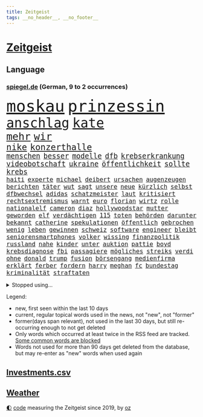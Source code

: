 ```yaml
---
title: Zeitgeist
tags: __no_header__, __no_footer__
---
```


# [Zeitgeist](https://oliz.io/zeitgeist/)

## Language

<h3><a href="https://www.spiegel.de" target="_blank">spiegel.de</a> (German, 9 to 2 occurrences)</h3>
<p style="font-family:monospace">
<span style="font-size:32pt"><a href="news_links.html#moskau" class="current">moskau</a></span>
<span style="font-size:32pt"><a href="news_links.html#prinzessin" class="current">prinzessin</a></span>
<br>
<span style="font-size:26pt"><a href="news_links.html#anschlag" class="current">anschlag</a></span>
<span style="font-size:26pt"><a href="news_links.html#kate" class="current">kate</a></span>
<br>
<span style="font-size:20pt"><a href="news_links.html#mehr" class="current">mehr</a></span>
<span style="font-size:20pt"><a href="news_links.html#wir" class="current">wir</a></span>
<br>
<span style="font-size:17pt"><a href="news_links.html#nike" class="new">nike</a></span>
<span style="font-size:17pt"><a href="news_links.html#konzerthalle" class="new">konzerthalle</a></span>
<br>
<span style="font-size:14pt"><a href="news_links.html#menschen" class="current">menschen</a></span>
<span style="font-size:14pt"><a href="news_links.html#besser" class="current">besser</a></span>
<span style="font-size:14pt"><a href="news_links.html#modelle" class="current">modelle</a></span>
<span style="font-size:14pt"><a href="news_links.html#dfb" class="current">dfb</a></span>
<span style="font-size:14pt"><a href="news_links.html#krebserkrankung" class="current">krebserkrankung</a></span>
<span style="font-size:14pt"><a href="news_links.html#videobotschaft" class="current">videobotschaft</a></span>
<span style="font-size:14pt"><a href="news_links.html#ukraine" class="current">ukraine</a></span>
<span style="font-size:14pt"><a href="news_links.html#öffentlichkeit" class="current">öffentlichkeit</a></span>
<span style="font-size:14pt"><a href="news_links.html#sollte" class="current">sollte</a></span>
<span style="font-size:14pt"><a href="news_links.html#krebs" class="current">krebs</a></span>
<br>
<span style="font-size:12pt"><a href="news_links.html#haiti" class="current">haiti</a></span>
<span style="font-size:12pt"><a href="news_links.html#experte" class="current">experte</a></span>
<span style="font-size:12pt"><a href="news_links.html#michael" class="current">michael</a></span>
<span style="font-size:12pt"><a href="news_links.html#deibert" class="new">deibert</a></span>
<span style="font-size:12pt"><a href="news_links.html#ursachen" class="new">ursachen</a></span>
<span style="font-size:12pt"><a href="news_links.html#augenzeugen" class="current">augenzeugen</a></span>
<span style="font-size:12pt"><a href="news_links.html#berichten" class="current">berichten</a></span>
<span style="font-size:12pt"><a href="news_links.html#täter" class="current">täter</a></span>
<span style="font-size:12pt"><a href="news_links.html#wut" class="current">wut</a></span>
<span style="font-size:12pt"><a href="news_links.html#sagt" class="current">sagt</a></span>
<span style="font-size:12pt"><a href="news_links.html#unsere" class="current">unsere</a></span>
<span style="font-size:12pt"><a href="news_links.html#neue" class="current">neue</a></span>
<span style="font-size:12pt"><a href="news_links.html#kürzlich" class="current">kürzlich</a></span>
<span style="font-size:12pt"><a href="news_links.html#selbst" class="current">selbst</a></span>
<span style="font-size:12pt"><a href="news_links.html#dfbwechsel" class="new">dfbwechsel</a></span>
<span style="font-size:12pt"><a href="news_links.html#adidas" class="new">adidas</a></span>
<span style="font-size:12pt"><a href="news_links.html#schatzmeister" class="new">schatzmeister</a></span>
<span style="font-size:12pt"><a href="news_links.html#laut" class="current">laut</a></span>
<span style="font-size:12pt"><a href="news_links.html#kritisiert" class="current">kritisiert</a></span>
<span style="font-size:12pt"><a href="news_links.html#rechtsextremismus" class="current">rechtsextremismus</a></span>
<span style="font-size:12pt"><a href="news_links.html#warnt" class="current">warnt</a></span>
<span style="font-size:12pt"><a href="news_links.html#euro" class="current">euro</a></span>
<span style="font-size:12pt"><a href="news_links.html#florian" class="current">florian</a></span>
<span style="font-size:12pt"><a href="news_links.html#wirtz" class="current">wirtz</a></span>
<span style="font-size:12pt"><a href="news_links.html#rolle" class="current">rolle</a></span>
<span style="font-size:12pt"><a href="news_links.html#nationalelf" class="current">nationalelf</a></span>
<span style="font-size:12pt"><a href="news_links.html#cameron" class="current">cameron</a></span>
<span style="font-size:12pt"><a href="news_links.html#diaz" class="new">diaz</a></span>
<span style="font-size:12pt"><a href="news_links.html#hollywoodstar" class="current">hollywoodstar</a></span>
<span style="font-size:12pt"><a href="news_links.html#mutter" class="current">mutter</a></span>
<span style="font-size:12pt"><a href="news_links.html#geworden" class="current">geworden</a></span>
<span style="font-size:12pt"><a href="news_links.html#elf" class="current">elf</a></span>
<span style="font-size:12pt"><a href="news_links.html#verdächtigen" class="current">verdächtigen</a></span>
<span style="font-size:12pt"><a href="news_links.html#115" class="new">115</a></span>
<span style="font-size:12pt"><a href="news_links.html#toten" class="current">toten</a></span>
<span style="font-size:12pt"><a href="news_links.html#behörden" class="current">behörden</a></span>
<span style="font-size:12pt"><a href="news_links.html#darunter" class="current">darunter</a></span>
<span style="font-size:12pt"><a href="news_links.html#bekannt" class="current">bekannt</a></span>
<span style="font-size:12pt"><a href="news_links.html#catherine" class="current">catherine</a></span>
<span style="font-size:12pt"><a href="news_links.html#spekulationen" class="current">spekulationen</a></span>
<span style="font-size:12pt"><a href="news_links.html#öffentlich" class="current">öffentlich</a></span>
<span style="font-size:12pt"><a href="news_links.html#gebrochen" class="current">gebrochen</a></span>
<span style="font-size:12pt"><a href="news_links.html#wenig" class="current">wenig</a></span>
<span style="font-size:12pt"><a href="news_links.html#leben" class="current">leben</a></span>
<span style="font-size:12pt"><a href="news_links.html#gewinnen" class="current">gewinnen</a></span>
<span style="font-size:12pt"><a href="news_links.html#schweiz" class="current">schweiz</a></span>
<span style="font-size:12pt"><a href="news_links.html#software" class="current">software</a></span>
<span style="font-size:12pt"><a href="news_links.html#engineer" class="new">engineer</a></span>
<span style="font-size:12pt"><a href="news_links.html#bleibt" class="current">bleibt</a></span>
<span style="font-size:12pt"><a href="news_links.html#seniorensmartphones" class="new">seniorensmartphones</a></span>
<span style="font-size:12pt"><a href="news_links.html#volker" class="current">volker</a></span>
<span style="font-size:12pt"><a href="news_links.html#wissing" class="current">wissing</a></span>
<span style="font-size:12pt"><a href="news_links.html#finanzpolitik" class="new">finanzpolitik</a></span>
<span style="font-size:12pt"><a href="news_links.html#russland" class="current">russland</a></span>
<span style="font-size:12pt"><a href="news_links.html#nahe" class="current">nahe</a></span>
<span style="font-size:12pt"><a href="news_links.html#kinder" class="current">kinder</a></span>
<span style="font-size:12pt"><a href="news_links.html#unter" class="current">unter</a></span>
<span style="font-size:12pt"><a href="news_links.html#auktion" class="new">auktion</a></span>
<span style="font-size:12pt"><a href="news_links.html#pattie" class="new">pattie</a></span>
<span style="font-size:12pt"><a href="news_links.html#boyd" class="new">boyd</a></span>
<span style="font-size:12pt"><a href="news_links.html#krebsdiagnose" class="current">krebsdiagnose</a></span>
<span style="font-size:12pt"><a href="news_links.html#fbi" class="current">fbi</a></span>
<span style="font-size:12pt"><a href="news_links.html#passagiere" class="current">passagiere</a></span>
<span style="font-size:12pt"><a href="news_links.html#mögliches" class="new">mögliches</a></span>
<span style="font-size:12pt"><a href="news_links.html#streiks" class="current">streiks</a></span>
<span style="font-size:12pt"><a href="news_links.html#verdi" class="current">verdi</a></span>
<span style="font-size:12pt"><a href="news_links.html#ohne" class="current">ohne</a></span>
<span style="font-size:12pt"><a href="news_links.html#donald" class="current">donald</a></span>
<span style="font-size:12pt"><a href="news_links.html#trump" class="current">trump</a></span>
<span style="font-size:12pt"><a href="news_links.html#fusion" class="current">fusion</a></span>
<span style="font-size:12pt"><a href="news_links.html#börsengang" class="current">börsengang</a></span>
<span style="font-size:12pt"><a href="news_links.html#medienfirma" class="new">medienfirma</a></span>
<span style="font-size:12pt"><a href="news_links.html#erklärt" class="current">erklärt</a></span>
<span style="font-size:12pt"><a href="news_links.html#ferber" class="new">ferber</a></span>
<span style="font-size:12pt"><a href="news_links.html#fordern" class="current">fordern</a></span>
<span style="font-size:12pt"><a href="news_links.html#harry" class="current">harry</a></span>
<span style="font-size:12pt"><a href="news_links.html#meghan" class="current">meghan</a></span>
<span style="font-size:12pt"><a href="news_links.html#fc" class="current">fc</a></span>
<span style="font-size:12pt"><a href="news_links.html#bundestag" class="current">bundestag</a></span>
<span style="font-size:12pt"><a href="news_links.html#kriminalität" class="current">kriminalität</a></span>
<span style="font-size:12pt"><a href="news_links.html#straftaten" class="current">straftaten</a></span>
</p>
<details>
<summary>Stopped using...</summary>
<p class="former" style="font-size:12pt">
verschiedene(1249) bekannten(1248) boot(1248) rheinlandpfalz(1248) übernehmen(1248) material(1247) sonne(1247) 2016(1246) bayerische(1246) gewissen(1246) hollywood(1246) plus(1246) versorgt(1246) warnung(1246) weltweiten(1246) turnier(1245) verbietet(1245) vergeblich(1245) enorm(1244) fdpchef(1244) gehe(1244) hacker(1244) la(1244) sachsenanhalt(1244) walter(1243) wirkte(1243) gestoßen(1242) hinterlassen(1242) riesige(1242) twitter(1242) verheerenden(1242) verunglückt(1242) 150(1241) jüngste(1241) krank(1241) schicksal(1241) van(1241) verlor(1241) verluste(1241) vorübergehend(1241) bestellt(1240) fischer(1240) gegenteil(1240) nürnberg(1240) werder(1240) anbieten(1239) begleitet(1239) gefährlicher(1239) pariser(1239) scheiterte(1239) solle(1239) usaußenminister(1239) woher(1239) ausländische(1238) hinweisen(1238) jahrzehnte(1238) kultur(1238) venezuela(1238) beteiligten(1237) infrage(1237) leid(1237) schwanger(1237) künftigen(1236) meldete(1236) restaurants(1236) senkt(1236) veranstalter(1236) verschiebt(1236) 27(1235) ausfallen(1235) auswirkungen(1235) dementiert(1235) gastgeber(1234) reaktion(1234) siegte(1234) tötung(1234) historische(1233) hotels(1233) kostet(1233) standen(1233) verlierer(1233) 600(1232) erfunden(1232) feld(1232) mörder(1232) störung(1232) 1500(1231) philipp(1231) springt(1231) geschäftsführer(1230) schottland(1230) befreien(1229) einreise(1229) leitet(1229) erfüllt(1228) matthias(1228) band(1227) holocaust(1227) ausmaß(1226) todesopfer(1226) empfängt(1225) erwischt(1224) gekauft(1224) katholischen(1223) fan(1222) verfehlt(1222) gouverneur(1219) projekte(1215) gelandet(1213) insolvenz(1209) bangen(1207) karten(1205) bewegt(1204) abhängig(1203) erhöhung(1202) überfall(1202) zdf(1199) empfangen(1193) ausgetragen(1192) grüner(1190) herausforderungen(1190) abschluss(1186) rache(1182) leiter(1162) festgesetzt(1160) anna(1136) öffnet(1132) vormarsch(1114) josef(1100) ausländischen(1089) abgegeben(1017) vorsicht(1005) müll(1000) ministerin(989) zerstörte(987) volk(981) 72(967) vegas(947) fluten(943) zerstörten(943) kollision(940) beeinträchtigt(939) 700(938) gestern(938) unterdrückung(936) kameras(932) befürwortet(930) börsen(916) teure(914) gleichen(899) tiger(896) rauswurf(879) spezielle(875) energiekrise(874) ampelparteien(862) oppositionsführer(861) beliebt(848) härte(847) gewaltsamen(831) verabschieden(817) sank(814) brennt(809) möchten(807) ukrainer(806) weiten(796) gerichte(783) lemke(783) steffi(783) filmemacher(764) verspätungen(739) gestärkt(729) stabil(729) ankommt(723) riskant(720) gemeint(713) fox(702) herrschte(702) lohn(700) fußballerinnen(697) gewerkschaften(695) zusätzlich(694) jack(681) ehrt(665) verhängnis(664) konzerte(658) steuerhinterziehung(658) chefs(651) ausbauen(648) grünenpolitikerin(648) libanon(642) bedarf(641) bedrohte(640) irans(633) nationale(631) ukrainerusslandkrieg(631) setzten(625) neustart(620) erntet(614) jemals(611) kämpferisch(602) erdbeben(600) ähnlichen(597) fpö(594) angespannt(590) führten(576) durchs(573) hetze(573) raten(570) 63(564) heikle(563) schickte(558) lula(551) kita(548) konten(541) dunkle(539) juristische(536) entzieht(534) quer(530) nationaltrainer(528) niederlagen(526) lkwfahrer(525) angreifen(523) männliche(513) hit(512) rechtfertigt(508) zweifeln(508) prien(507) abbruch(503) kocht(503) indonesien(500) taucher(496) trümmern(496) nächtlichen(486) familienministerin(478) paus(478) beschert(475) einstige(475) bewirken(471) düster(470) kampfjets(469) verbindungen(469) verbrenner(466) wechselte(462) mächtige(455) hauses(453) wein(453) überprüfen(453) abschiebungen(449) weißes(445) 16jährige(444) abhilfe(444) dreier(441) leblos(439) mittelpunkt(437) renommierte(437) pedro(435) praxis(435) rammt(435) kongo(434) ussängerin(430) lockt(427) viertagewoche(425) solcher(423) christdemokraten(421) lebensgefahr(418) zufällig(417) hilfsorganisation(416) herstellers(413) özdemir(413) fortan(412) sorgten(409) profifußball(407) wasserstoff(406) übers(406) entsprechende(404) fahrbahn(402) gelangt(402) autofahren(400) chatbot(400) regierungsvertreter(400) niederländischen(397) schleswigholsteins(395) stein(394) jubelt(393) militäreinsatz(390) usbürger(389) karin(386) uefa(384) sondervermögen(383) tourist(383) 51(378) warnte(373) gala(372) instituts(371) wütenden(369) entschlossen(368) wurzeln(366) beigetragen(363) unweit(363) glücklicher(361) kassen(360) zukünftig(356) 40jähriger(353) kindergrundsicherung(353) parlamentswahlen(346) mordkommission(345) erfolgen(343) geflüchtet(342) bahnreisende(339) linksfraktion(338) sommerspielen(338) astronomie(337) kleinkind(337) pool(337) bijan(333) basketballer(323) kosovo(320) staatsbürger(318) lina(314) erging(310) halbjahr(309) buchen(308) sang(308) vollem(308) meilenstein(307) versehentlich(307) optimismus(304) seniorin(304) diebstahl(303) rezepte(303) ereignis(302) spdfraktion(301) gästen(300) imperium(300) formuliert(299) ifo(295) südkoreas(293) etablierten(292) gewürdigt(291) außenseiter(290) nachbesserungen(290) militante(287) institute(286) schönsten(286) absurd(283) flugzeugabsturz(283) kalifornischen(283) länderspiel(283) massen(283) tritte(282) alben(278) kalender(278) erdrutsch(275) entgehen(273) epstein(273) jeffrey(273) verweis(272) drastische(271) kaputte(270) unfallort(269) brasiliens(268) sächsischen(267) kette(265) politologe(264) gabriel(263) wiesbaden(263) jina(261) mahsa(261) modellen(259) berechnungen(257) lindemann(255) spotify(254) rampenlicht(253) schweigt(252) neuschwanstein(249) aiwanger(246) hubert(246) beschloss(244) flieger(244) militäroperation(244) klagten(243) nations(243) zwischenstopp(243) unwahrheiten(242) verteuern(242) beeinträchtigungen(240) verbreitung(240) händen(238) mutmaßliches(238) randale(238) selbstoptimierung(238) nahostkonflikt(237) weltmeisterschaft(237) zutaten(236) afdpolitiker(235) becken(234) bolsonaro(233) jair(233) eauto(232) entpuppt(232) neubrandenburg(232) nördlich(231) drohender(229) sauna(229) verdankt(229) ausgetauscht(228) verkehrswende(227) cdugeneralsekretär(222) football(222) gerichtsverfahren(221) bob(220) argentiniens(218) geglückt(216) argentinier(213) beispiellose(213) erahnen(213) entkam(212) flüchtet(212) sozialleistungen(212) überweisen(212) boykott(210) südkoreanische(210) teilzeit(210) 51jährige(209) anlage(206) unwohlsein(206) wahlkreis(206) militärhilfe(203) kandidiert(202) sichergestellt(202) abgeschnitten(201) usschauspielerin(201) interessant(200) überqueren(198) bargeld(197) mannschaften(197) verfolgung(194) trendwende(193) jüdisches(192) usamerikanerin(192) bürgerinnen(190) ermordeten(190) rassismusvorwürfe(190) rekordtief(190) schild(190) säugling(190) javier(189) konsequent(189) milei(189) betrag(187) heimwm(187) 53(185) sperrte(185) british(184) franziska(184) bundesligaspiel(183) hansgeorg(183) maaßen(183) neubauten(183) tabellenspitze(182) block(181) gewinner(181) nachteile(181) staatsbürgerschaft(181) exfreundin(180) ferne(179) fußballfans(177) schlechtesten(177) onkel(176) kühne(175) sigmar(175) starkgemacht(174) echo(173) unabhängig(172) gewässern(171) verfahrens(171) dokumentarfilm(170) gleicht(170) heutzutage(170) attentäter(168) umfragetief(168) 1994(167) auftritte(167) kanal(166) atomkraftwerke(165) kimmich(165) magie(165) morgenstunden(165) versinkt(165) angeführt(164) einzelnen(164) freigestellt(164) lieferwagen(164) zurückhaltend(164) irrsinn(163) krimineller(163) lebende(163) bezug(162) kritikerin(162) meldung(162) klausmichael(161) kommissionspräsidentin(161) erstaunliche(159) massenproteste(159) verbrennungen(159) gebohrt(158) linkenpolitiker(158) reifen(158) spätsommer(158) klarer(157) freiheitsstrafen(156) schenkt(156) schulnoten(156) mitmenschen(155) sechsjähriger(154) taxi(154) absoluten(153) verdrängt(153) rekordzahl(152) trucker(152) 85(151) beatles(151) ebay(151) eusanktionen(149) angehende(148) israelischer(148) tabellenkeller(146) tagesordnung(146) untermauert(146) zugesagt(146) fallende(145) gerichtsurteil(145) nächte(145) continental(144) hinterlässt(144) historikerin(144) seitenlinie(144) terzić(144) jüngster(143) irische(142) populären(142) bowl(141) hackerangriff(141) lenkt(141) liefen(141) würgen(141) festlegen(140) flügels(140) neuerung(140) bangkok(139) erzählungen(139) knappen(139) differenzen(138) echter(137) kundgebung(137) auswärtsspiel(136) besorgen(136) gazastreifens(135) attentat(133) bisweilen(133) damaskus(132) ndr(132) ratlos(132) repräsentantenhaus(132) antje(129) bestätigte(129) bundesligapartie(129) doha(129) woods(129) zielgruppe(129) awdijiwka(128) hamasanführer(128) tränengas(128) garmischpartenkirchen(127) gekapert(127) rechtsextrem(127) konflikten(126) perspektiven(126) verantwortliche(126) achtzigerjahre(125) klimafreundliche(125) offenkundig(125) holding(124) prangern(124) santos(124) wars(124) zweiprozentziel(124) beteuert(123) zugunsten(123) vernichten(122) bo(121) gestohlene(121) israelisches(121) silva(121) tabelle(121) abschiebestopp(120) messungen(120) tochterfirma(120) versammelt(120) zerstörungen(120) besitzerin(119) lewandowski(118) elbtower(117) fußballwelt(117) gerichten(116) kostüme(116) luftangriff(116) urlauberinnen(116) begibt(115) tunnelsystem(115) agrarminister(114) erkannt(114) abschiebung(113) tabellenplatz(113) nordrheinwestfälischen(112) friedlich(111) perry(111) doppelter(110) voranbringen(110) barbara(109) ampelpartner(108) autonomiebehörde(108) crown(108) fußballbundesligist(108) vollständige(108) banner(107) bewirkt(107) arbeitsrecht(106) extrainer(106) gegentore(106) kriegstüchtig(106) siedler(106) stünde(105) wunschdenken(105) hamasmassaker(104) arbeitsagentur(103) stationieren(103) dunkeln(102) doppelte(101) eier(101) kadewe(100) kurios(100) zweistaatenlösung(99) 67(98) beendete(98) dylan(98) gesetzesänderung(98) getrennte(98) wohngeld(98) britisches(97) gratis(97) heilsam(97) vorlagen(97) munitionslieferungen(96) skiunfall(96) wachsamkeit(96) mitgliederbefragung(95) natomitgliedschaft(95) staatsstreich(95) grammy(94) karneval(94) olympiastadion(94) extras(93) religiöser(93) verhandlungslösung(93) vorjahren(93) brandbrief(92) abgabe(91) ausgespielt(91) maidan(91) palästinensergebiet(91) startversuch(91) suppe(91) wagens(91) zerstritten(91) mängeln(90) schriftzug(90) wackelt(90) aires(89) aufzugeben(89) buenos(89) empfänger(89) lebensumstände(89) rettungssanitäter(89) ruandaabschiebungen(89) zweck(89) imessage(88) schnappte(88) vereine(88) bernd(87) point(87) silvester(87) yahya(87) applaudiert(86) atomare(86) gigabyte(86) mercosurabkommen(86) punkterekord(86) rechtsextremistische(86) suchten(86) tiefpunkt(86) eupolitiker(85) fehle(85) klinsmann(85) rekordmeister(85) skigebiet(85) umgebracht(85) penny(84) bankenaufsicht(83) geert(83) insolventen(83) preuß(83) rebellen(83) störten(83) trauen(83) wilders(83) bauruinen(82) dialoge(82) erwartung(82) hits(82) hochhäuser(82) kriegsschiffe(82) rathaus(82) schädlinge(82) vorbehalte(82) atemberaubend(81) autokonzern(81) braisazbouchet(81) diktators(81) ermordung(81) erwachsen(81) französinnen(81) horden(81) nervige(81) profiteur(81) unangefochten(81) ussenders(81) geiselbefreiung(80) hochdruck(80) israelbesuch(80) subtile(80) verlass(80) vorfällen(80) werkzeug(80) bauteile(79) kitsch(79) konzentration(79) trägerrakete(79) aufstellen(78) aufzuhören(78) berlinschöneberg(78) dorthin(78) oberverwaltungsgericht(78) rechenschaft(78) schufa(78) 56(77) bändigen(77) förderprogramme(77) vorstellungen(77) zuschüsse(77) gewohnten(76) händchen(76) militäroperationen(76) verteidigungspolitik(76) zettel(76) angeklagten(75) grundgesetz(75) anhebung(74) chow(74) entsenden(74) gefroren(74) göringeckardt(74) hongkonger(74) riesigen(74) stift(74) unzureichende(74) adieu(73) diensthandys(73) edin(73) exaußenminister(73) knapper(73) liz(73) präsent(73) trauriger(73) bemängelt(72) biathleten(72) biathletinnen(72) kreta(72) niederbayern(72) usdollar(72) bedarfssätze(71) derartige(71) inhaftiert(71) natopartnern(71) skigebiete(71) studios(71) vorgerückt(71) gefrierpunkt(70) performance(70) prominentesten(70) tomaten(70) frontex(69) huthi(69) höheres(69) uneingeschränkt(69) aussetzung(68) kräftige(68) repressionen(68) umut(68) weltcup(68) wiedergefunden(68) aufgebraucht(67) gerufen(67) italienerin(67) konstituiert(67) selbstbedienung(67) winzigen(67) zirkel(67) zugfahrt(67) ebike(66) erschöpfte(66) festland(66) größtem(66) handelsschifffahrt(66) kalkuliertes(66) mauern(66) tennisbälle(66) vollsperrung(66) überstehen(66) poltert(65) topform(65) unerträglichen(65) bezeichnete(64) franke(64) lebendig(64) misshandlung(64) radio(64) ruby(64) umfassendere(64) verfügt(64) vorsitz(64) wellinger(64) agrardieselsubvention(63) damüls(63) spielabbruch(63) werten(63) 28(62) bundestagsmandat(62) eignet(62) ermordete(62) fanproteste(62) korallenriff(62) schleppende(62) sechsstelligen(62) spdabgeordnete(62) vorgänge(62) anzugreifen(61) sanktionspaket(61) antidiskriminierungsbeauftragte(60) ataman(60) ferda(60) gebäudeenergiegesetz(60) geglaubt(60) mangelnde(60) ausblick(59) christina(59) elektronischen(59) heuschnupfen(59) kochbuchtipps(59) rechnungshof(59) designs(58) exverfassungsschutzpräsidenten(58) ac/dc(57) alkoholfrei(57) church(57) verteidigungsfähigkeit(57) überfällt(57) aufstockung(56) dan(56) iranisches(56) köstlich(56) politstar(56) sachschaden(56) beliefern(55) genre(55) herzog(55) niederrhein(55) rutscht(55) strafrechtlichen(55) vorliegt(55) 180(54) kauen(54) leeren(54) ungeklärter(54) anfrage(53) begrenzt(53) bränden(53) knackte(53) überlebten(53) brennende(52) funktionen(52) gemeindezentrum(52) militärbündnis(52) rangiert(52) safran(52) schumacher(52) weich(52) besuchten(51) filmgeschichte(51) lawine(51) saunen(51) selbstzerlegung(51) angelique(50) babypause(50) elvis(50) kerber(50) massenweise(50) neujahr(50) presley(50) unsterblich(50) weltklasse(50) zigaretten(50) asylanträge(49) erledigen(49) heizungen(49) perfektes(49) schmuggeln(49) sorgerechtsstreit(49) spdvorsitzende(49) tirol(49) utah(49) zukünftigen(49) ausgespäht(48) außenhandel(48) landkarte(48) parlamentsausschuss(48) tanzte(48) winterkorn(48) aminis(47) mobile(47) wussten(47) exmann(46) fehlentscheidung(46) olg(46) registrierten(46) senden(46) verwehrt(45) 33jährige(44) aneinander(44) friedliche(44) häuften(44) kommerzielle(44) kultursenator(44) neujahrsempfang(44) usgeschichte(44) bayerntrainer(43) darsteller(43) donezk(43) freistellung(43) hilfskräfte(43) innsbruck(43) landtagen(43) miesen(43) terrorverdächtige(43) detonationen(42) ergriff(42) regie(42) schult(42) südafrikas(42) 400000(41) asylunterkunft(41) bezweckt(41) elisabeth(41) j(41) langfristige(41) ranghohen(41) sichtet(41) taiwanischen(41) transfers(41) unistadt(41) valentinstag(41) anlässlich(40) bundesrechnungshof(40) festivals(40) formiert(40) japaner(40) nachgegangen(40) nachkriegszeit(40) schützte(40) bestürzt(39) echsen(39) fortführung(39) hitzfeld(39) isabel(39) ottmar(39) reptilien(39) schlaflose(39) südtirol(39) 1970(38) blockierten(38) breivik(38) förderanträgen(38) handfester(38) isolationshaft(38) nordkoreanische(38) treffens(38) charlotte(37) dreharbeiten(37) klamotten(37) richtungen(37) rot(37) störern(37) 13000(36) afdpolitikern(36) arbeitsgericht(36) dfbkapitänin(36) elton(36) strategisch(36) 52jährigen(35) agrarprodukte(35) kochbücher(35) kaufland(34) schmetterling(34) soziales(34) struktur(34) wohnungsbaubranche(34) euaustritt(33) jahresanfang(33) jahreswirtschaftsberichts(33) verschlingt(33) erobert(32) fanatiker(32) geeigneten(32) mandat(32) platzten(32) wmfinale(32) anmelden(31) faire(31) hervorragend(31) kraftlos(31) losgehen(31) magull(31) pascal(31) sascha(31) werteunion(31) 1700(30) aussortiert(30) fernsehinterview(30) migrationsgeschichte(30) netto(30) notfallversorgung(30) schwimmt(30) basel(29) dnipro(29) ergattern(29) escvorentscheid(29) genugtuung(29) kulturveranstaltungen(29) mutzke(29) things(29) ungeklärte(29) weltberühmten(29) beharrt(28) bocholt(28) davos(28) geantwortet(28) grammys(28) unkontrolliert(28) verbrannt(28) begnadigt(27) festgenommener(27) fünftgrößte(27) millionenschwere(27) parkinson(27) unternommen(27) drogenschmuggler(26) fregatten(26) rod(26) umbauen(26) wahlkampfthema(26) herausfordern(25) szenario(25) zugbegleiterin(25) aufbrechen(24) macher(24) nützen(24) sicherheitsrisiko(24) strömten(24) versammelten(24) boll(23) death(23) mahomes(23) protestwelle(23) royalefolge(23) zanken(23) 49ers(22) anonymer(22) gesetzesänderungen(22) 220000(21) angelina(21) bafögreform(21) deutschem(21) ergriffen(21) unterrichtet(21) zentral(21) bronze(20) massendemonstrationen(20) messias(20) metalldiebstahl(20) untergraben(20) zeugnisse(20) grenzwert(19) harris(19) jaxa(19) kamala(19) malmö(19) nairobi(19) politikum(19) raumfahrtbehörde(19) abgesprochen(18) auswechseln(18) begegnet(18) grundlagen(18) ideologien(18) intendant(18) mannschaftskabine(18) zurückgeht(18) barley(17) fahndet(17) gustav(17) kadewegruppe(17) katarina(17) luxuskaufhäuser(17) rollende(17) vertraute(17) zielgerade(17) gemeinsames(16) größerer(16) intellektuellen(16) jurys(16) showbiz(16) sondervermögens(16) statistikamt(16) datensammlung(15) fdpminister(15) sicherheitskonferenz(15) verfassungsschutzes(15) völkermordkonvention(15) wirtschaftsforscher(15) xinjiang(15) zwangsarbeit(15) abenteuerlichen(14) delaware(14) petzold(14) schwimmwm(14) skipiste(14) swifts(14) tennisbällen(14) uiguren(14) videoclips(14) wellbrock(14) kampagnen(13) kindesmissbrauchs(13) parteimitglieder(13) annika(12) dubioser(12) gesichtern(12) landschaft(12) mitgliedsländer(12) natenom(12) ostwestfalen(12) sharif(12) biathlonwm(11) brennpunktschulen(11) chinesisches(11) festivalleitung(11) gegenkandidat(11) satellitenbilder(11) schmiss(11) startchancenprogramm(11)
</p>
</details>
<p>Legend:
<ul>
<li><span class="new">new</span>, first seen within the last 10 days</li>
<li><span class="current">current</span>, regular topical words used in the news, not "new", not "former"</li>
<li><span class="former">former(days span relevant)</span>, not used in the last 30 days, but still re-occurring enough to not get deleted</li>
<li>Only words which occurred at least twice in the RSS feed are tracked. <a href="language/filters.py">Some common words are blocked</a></li>
<li>Words not used for more than 90 days get deleted from the database, but may re-enter as "new" words when used again</li>
</ul>
</p>

## [Investments](investments.html)[.csv](investments.csv)

## [Weather](weather.html)

<footer>
<a href="javascript:toggleTheme()" class="nav">🌓</a>
<a href="https://github.com/ooz/zeitgeist">code</a> measuring the Zeitgeist since 2019, by <a href="https://oliz.io">oz</a>
</footer>
